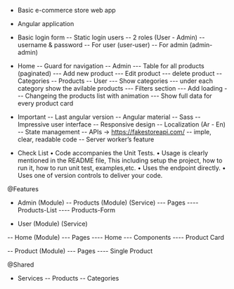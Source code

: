- Basic e-commerce store web app
- Angular application

- Basic login form
-- Static login users
-- 2 roles (User - Admin)
-- username & password
-- For user (user-user)
-- For admin (admin-admin)

- Home
-- Guard for navigation
-- Admin
--- Table for all products (paginated)
--- Add new product
--- Edit product
--- delete product
-- Categories
-- Products
-- User
--- Show categories
--- under each category show the avilable products
--- Filters section
--- Add loading
--- Changeing the products list with animation
--- Show full data for every product card

- Important
-- Last angular version
-- Angular material
-- Sass
-- Impressive user interface
-- Responsive design
-- Localization (Ar - En)
-- State management
-- APIs -> https://fakestoreapi.com/
-- imple, clear, readable code
-- Server worker’s feature

- Check List
• Code accompanies the Unit Tests.
• Usage is clearly mentioned in the README file, This including setup the
project, how to run it, how to run unit test, examples,etc.
• Uses the endpoint directly.
• Uses one of version controls to deliver your code.



@Features
- Admin (Module)
-- Products (Module) (Service)
--- Pages
---- Products-List
---- Products-Form

- User (Module) (Service)

-- Home (Module)
--- Pages
---- Home
--- Components
---- Product Card

-- Product (Module)
--- Pages
---- Single Product





@Shared
- Services
-- Products
-- Categories

